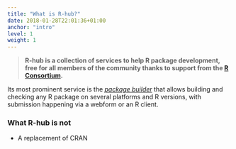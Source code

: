 ```yaml
---
title: "What is R-hub?"
date: 2018-01-28T22:01:36+01:00
anchor: "intro"
level: 1
weight: 1
---
```


> **R-hub is a collection of services to help R package development, free for all members of the community thanks to support from the [R Consortium](https://www.r-consortium.org/).**

Its most prominent service is the [*package builder*](#package-builder) that allows building and checking any R package on several platforms and R versions, with submission happening via a webform or an R client.

### What R-hub is not

* A replacement of CRAN
